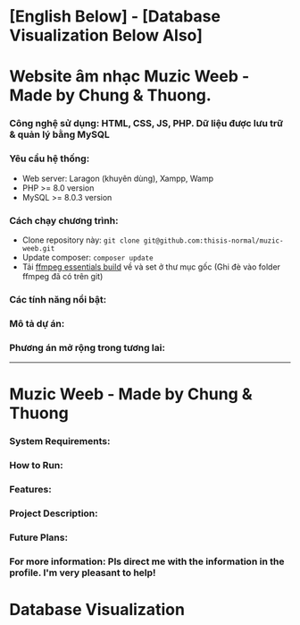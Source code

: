 # [English Below] - [Database Visualization Below Also]
# Website âm nhạc Muzic Weeb - Made by Chung & Thuong.
### Công nghệ sử dụng: HTML, CSS, JS, PHP. Dữ liệu được lưu trữ & quản lý bằng MySQL
### Yêu cầu hệ thống: 
- Web server: Laragon (khuyên dùng), Xampp, Wamp
- PHP >= 8.0 version
- MySQL >= 8.0.3 version

### Cách chạy chương trình: 
- Clone repository này: ``` git clone git@github.com:thisis-normal/muzic-weeb.git ```
- Update composer: ``` composer update ```
- Tải [ffmpeg essentials build](https://github.com/GyanD/codexffmpeg/releases) về và set ở thư mục gốc (Ghi đè vào folder ffmpeg đã có trên git)

### Các tính năng nổi bật:


### Mô tả dự án:

### Phương án mở rộng trong tương lai:
__________________________________________________________________________________________
# Muzic Weeb - Made by Chung & Thuong

### System Requirements:

### How to Run:

### Features:

### Project Description:

### Future Plans:

### For more information: Pls direct me with the information in the profile. I'm very pleasant to help!
# Database Visualization
